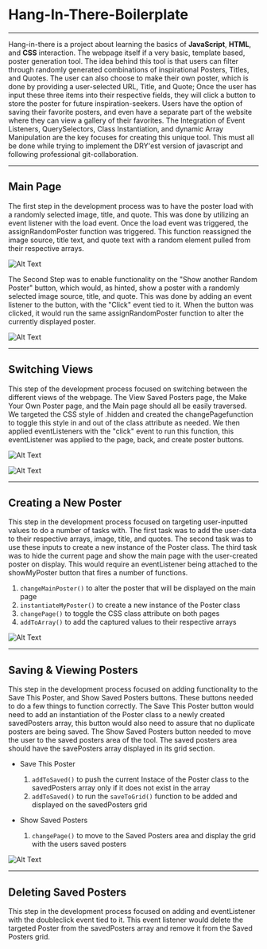 # Hang-In-There-Boilerplate

---

Hang-in-there is a project about learning the basics of **JavaScript**, **HTML**, and **CSS** interaction. The webpage itself if a very basic, template based, poster generation tool. The idea behind this tool is that users can filter through randomly generated combinations of inspirational Posters, Titles, and Quotes. The user can also choose to make their own poster, which is done by providing a user-selected URL, Title, and Quote; Once the user has input these three items into their respective fields, they will click a button to store the poster for future inspiration-seekers. Users have the option of saving their favorite posters, and even have a separate part of the website where they can view a gallery of their favorites. The Integration of Event Listeners, QuerySelectors, Class Instantiation, and dynamic Array Manipulation are the key focuses for creating this unique tool. This must all be done while trying to implement the DRY'est version of javascript and following professional git-collaboration.

---

## Main Page

The first step in the development process was to have the poster load with a randomly selected image, title, and quote. This was done by utilizing an event listener with the load event. Once the load event was triggered, the assignRandomPoster function was triggered. This function reassigned the image source, title text, and quote text with a random element pulled from their respective arrays.

![Alt Text](https://i.imgur.com/Frt8rIm.png)

The Second Step was to enable functionality on the "Show another Random Poster" button, which would, as hinted, show a poster with a randomly selected image source, title, and quote. This was done by adding an event listener to the button, with the "Click" event tied to it. When the button was clicked, it would run the same assignRandomPoster function to alter the currently displayed poster.

![Alt Text](https://i.imgur.com/0JR1o0W.gif)

___

## Switching Views

This step of the development process focused on switching between the different views of the webpage. The View Saved Posters page, the Make Your Own Poster page, and the Main page should all be easily traversed. We targeted the CSS style of .hidden and created the changePagefunction to toggle this style in and out of the class attribute as needed. We then applied eventListeners with the "click" event to run this function, this eventListener was applied to the page, back, and create poster buttons.

![Alt Text](https://i.imgur.com/AOYS4OB.png)

![Alt Text](https://i.imgur.com/Pn1zgGN.gif)

---

## Creating a New Poster

This step in the development process focused on targeting user-inputted values to do a number of tasks with. The first task was to add the user-data to their respective arrays, image, title, and quotes. The second task was to use these inputs to create a new instance of the Poster class. The third task was to hide the current page and show the main page with the user-created poster on display. This would require an eventListener being attached to the showMyPoster button that fires a number of functions.

1. `changeMainPoster()` to alter the poster that will be displayed on the main page
2. `instantiateMyPoster()` to create a new instance of the Poster class
3. `changePage()` to toggle the CSS class attribute on both pages
4. `addToArray()` to add the captured values to their respective arrays

![Alt Text](https://i.imgur.com/u2VKMg4.gif)

___

## Saving & Viewing Posters

This step in the development process focused on adding functionality to the Save This Poster, and Show Saved Posters buttons. These buttons needed to do a few things to function correctly. The Save This Poster button would need to add an instantiation of the Poster class to a newly created savedPosters array, this button would also need to assure that no duplicate posters are being saved. The Show Saved Posters button needed to move the user to the saved posters area of the tool. The saved posters area should have the savePosters array displayed in its grid section.

* Save This Poster
  1. `addToSaved()` to push the current Instace of the Poster class to the savedPosters array only if it does not exist in the array
  2. `addToSaved()` to run the `saveToGrid()` function to be added and displayed on the savedPosters grid

* Show Saved Posters
  1. `changePage()` to move to the Saved Posters area and display the grid with the users saved posters

![Alt Text](https://i.imgur.com/S8kwNNj.gif)

___

## Deleting Saved Posters

This step in the development process focused on adding and eventListener with the doubleclick event tied to it. This event listener would delete the targeted Poster from the savedPosters array and remove it from the Saved Posters grid.
